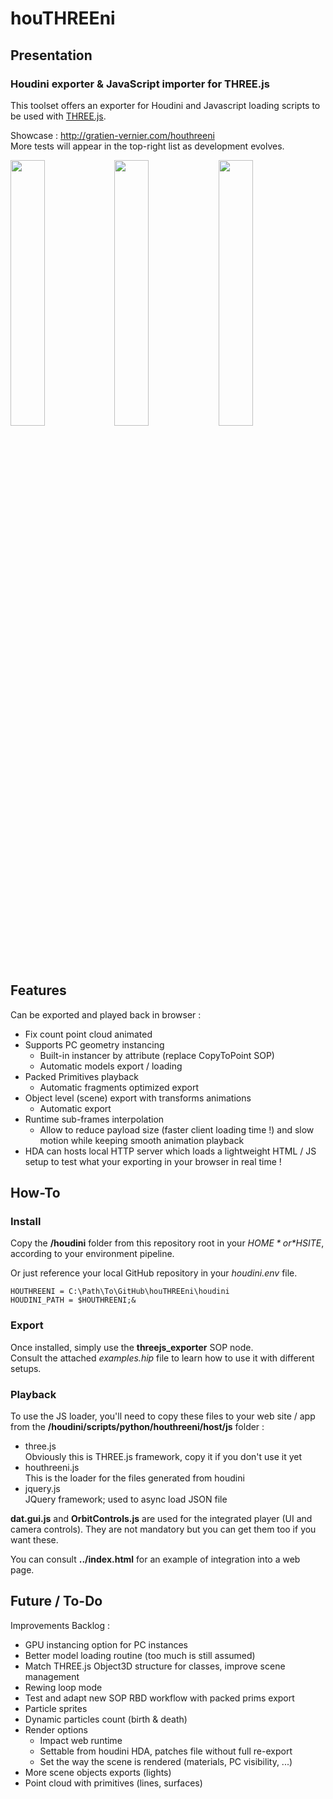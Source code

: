 # houTHREEni

## Presentation
### Houdini exporter &amp; JavaScript importer for THREE.js

This toolset offers an exporter for Houdini and Javascript loading scripts to be used with [THREE.js](https://threejs.org/).

Showcase : http://gratien-vernier.com/houthreeni \
More tests will appear in the top-right list as development evolves.

<img src="http://gratien-vernier.com/houthreeni/gifs/pc.gif" width="33%"/><img src="http://gratien-vernier.com/houthreeni/gifs/packed.gif" width="33%"/><img src="http://gratien-vernier.com/houthreeni/gifs/insts.gif" width="33%"/>

## Features

Can be exported and played back in browser :
- Fix count point cloud animated
- Supports PC geometry instancing
    - Built-in instancer by attribute (replace CopyToPoint SOP)
    - Automatic models export / loading
- Packed Primitives playback
    - Automatic fragments optimized export
- Object level (scene) export with transforms animations
    - Automatic export
- Runtime sub-frames interpolation
    - Allow to reduce payload size (faster client loading time !) and slow motion while keeping smooth animation playback
- HDA can hosts local HTTP server which loads a lightweight HTML / JS setup to test what your exporting in your browser in real time !

## How-To

### Install
Copy the **/houdini** folder from this repository root in your *$HOME* or *$HSITE*, according to your environment pipeline.

Or just reference your local GitHub repository in your *houdini.env* file.

```
HOUTHREENI = C:\Path\To\GitHub\houTHREEni\houdini
HOUDINI_PATH = $HOUTHREENI;&
```

### Export

Once installed, simply use the **threejs_exporter** SOP node. \
Consult the attached *examples.hip* file to learn how to use it with different setups.

### Playback

To use the JS loader, you'll need to copy these files to your web site / app from the **/houdini/scripts/python/houthreeni/host/js** folder :
- three.js \
Obviously this is THREE.js framework, copy it if you don't use it yet
- houthreeni.js \
This is the loader for the files generated from houdini
- jquery.js \
JQuery framework; used to async load JSON file

**dat.gui.js** and **OrbitControls.js** are used for the integrated player (UI and camera controls). They are not mandatory but you can get them too if you want these.

You can consult **../index.html** for an example of integration into a web page.

## Future / To-Do

Improvements Backlog :
- GPU instancing option for PC instances
- Better model loading routine (too much is still assumed)
- Match THREE.js Object3D structure for classes, improve scene management
- Rewing loop mode
- Test and adapt new SOP RBD workflow with packed prims export
- Particle sprites
- Dynamic particles count (birth & death)
- Render options
    - Impact web runtime
    - Settable from houdini HDA, patches file without full re-export
    - Set the way the scene is rendered (materials, PC visibility, ...)
- More scene objects exports (lights)
- Point cloud with primitives (lines, surfaces)
